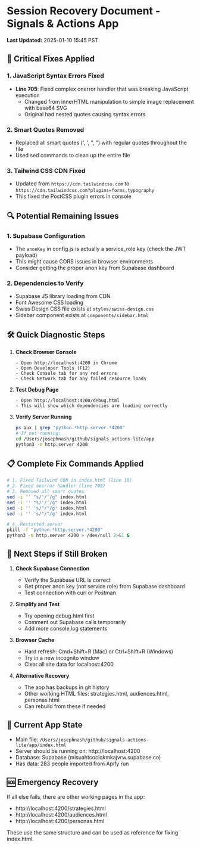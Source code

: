 # Session Recovery Document - Signals & Actions App
**Last Updated:** 2025-01-10 15:45 PST

## 🚨 Critical Fixes Applied

### 1. JavaScript Syntax Errors Fixed
- **Line 705**: Fixed complex onerror handler that was breaking JavaScript execution
  - Changed from innerHTML manipulation to simple image replacement with base64 SVG
  - Original had nested quotes causing syntax errors
  
### 2. Smart Quotes Removed
- Replaced all smart quotes (', ', ", ") with regular quotes throughout the file
- Used sed commands to clean up the entire file

### 3. Tailwind CSS CDN Fixed
- Updated from `https://cdn.tailwindcss.com` to `https://cdn.tailwindcss.com?plugins=forms,typography`
- This fixed the PostCSS plugin errors in console

## 🔍 Potential Remaining Issues

### 1. Supabase Configuration
- The `anonKey` in config.js is actually a service_role key (check the JWT payload)
- This might cause CORS issues in browser environments
- Consider getting the proper anon key from Supabase dashboard

### 2. Dependencies to Verify
- Supabase JS library loading from CDN
- Font Awesome CSS loading
- Swiss Design CSS file exists at `styles/swiss-design.css`
- Sidebar component exists at `components/sidebar.html`

## 🛠️ Quick Diagnostic Steps

1. **Check Browser Console**
   ```
   - Open http://localhost:4200 in Chrome
   - Open Developer Tools (F12)
   - Check Console tab for any red errors
   - Check Network tab for any failed resource loads
   ```

2. **Test Debug Page**
   ```
   - Open http://localhost:4200/debug.html
   - This will show which dependencies are loading correctly
   ```

3. **Verify Server Running**
   ```bash
   ps aux | grep "python.*http.server.*4200"
   # If not running:
   cd /Users/josephnash/github/signals-actions-lite/app
   python3 -m http.server 4200
   ```

## 📋 Complete Fix Commands Applied

```bash
# 1. Fixed Tailwind CDN in index.html (line 10)
# 2. Fixed onerror handler (line 705) 
# 3. Removed all smart quotes
sed -i '' "s/'/'/g" index.html
sed -i '' "s/'/'/g" index.html
sed -i '' 's/"/"/g' index.html
sed -i '' 's/"/"/g' index.html

# 4. Restarted server
pkill -f "python.*http.server.*4200"
python3 -m http.server 4200 > /dev/null 2>&1 &
```

## 🚀 Next Steps if Still Broken

1. **Check Supabase Connection**
   - Verify the Supabase URL is correct
   - Get proper anon key (not service role) from Supabase dashboard
   - Test connection with curl or Postman

2. **Simplify and Test**
   - Try opening debug.html first
   - Comment out Supabase calls temporarily
   - Add more console.log statements

3. **Browser Cache**
   - Hard refresh: Cmd+Shift+R (Mac) or Ctrl+Shift+R (Windows)
   - Try in a new incognito window
   - Clear all site data for localhost:4200

4. **Alternative Recovery**
   - The app has backups in git history
   - Other working HTML files: strategies.html, audiences.html, personas.html
   - Can rebuild from these if needed

## 📍 Current App State
- Main file: `/Users/josephnash/github/signals-actions-lite/app/index.html`
- Server should be running on: http://localhost:4200
- Database: Supabase (misuahtcociqkmkajvrw.supabase.co)
- Has data: 283 people imported from Apify run

## 🆘 Emergency Recovery
If all else fails, there are other working pages in the app:
- http://localhost:4200/strategies.html
- http://localhost:4200/audiences.html  
- http://localhost:4200/personas.html

These use the same structure and can be used as reference for fixing index.html.